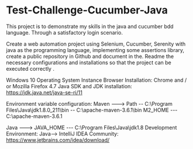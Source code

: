 # Test-Challenge-Cucumber-Java
This project is to demonstrate my skills in the java and cucumber bdd language. Through a satisfactory login scenario.

Create a web automation project using Selenium, Cucumber, Serenity with java as the programming language, implementing some assertions library, create a public repository in Github and document in the. Readme the necessary configurations and installations so that the project can be executed correctly . 

Windows 10 Operating System Instance Browser Installation: Chrome and / or Mozilla Firefox 4.7 Java SDK and JDK installation:
https://jdk.java.net/java-se-ri/11 

Environment variable configuration:
Maven ---> Path -- C:\Program Files\Java\jdk1.8.0_211\bin  -- C:\apache-maven-3.6.1\bin 
                     M2_HOME --- C:\apache-maven-3.6.1 
                   
Java ---> JAVA_HOME --- C:\Program Files\Java\jdk1.8
Development Environment: 
Java-->    IntelliJ IDEA Community:  https://www.jetbrains.com/idea/download/

